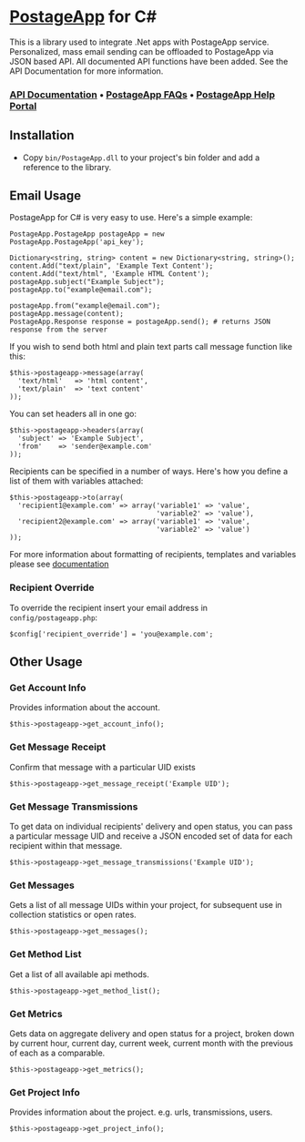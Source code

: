 [PostageApp](http://postageapp.com) for C#
===================================================

This is a library used to integrate .Net apps with PostageApp service.
Personalized, mass email sending can be offloaded to PostageApp via JSON based API.
All documented API functions have been added. See the API Documentation for more information.

### [API Documentation](http://help.postageapp.com/faqs/api) &bull; [PostageApp FAQs](http://help.postageapp.com/faqs) &bull; [PostageApp Help Portal](http://help.postageapp.com)

Installation
------------
 - Copy `bin/PostageApp.dll` to your project's bin folder and add a reference to the library.

Email Usage
-----------
PostageApp for C# is very easy to use. Here's a simple example:

    PostageApp.PostageApp postageApp = new PostageApp.PostageApp('api_key');
    
    Dictionary<string, string> content = new Dictionary<string, string>();
    content.Add("text/plain", 'Example Text Content');    content.Add("text/html", 'Example HTML Content');
    postageApp.subject("Example Subject");
    postageApp.to("example@email.com");
    
    postageApp.from("example@email.com");
    postageApp.message(content);    
    PostageApp.Response response = postageApp.send(); # returns JSON response from the server

If you wish to send both html and plain text parts call message function like this:
    
    $this->postageapp->message(array(
      'text/html'   => 'html content',
      'text/plain'  => 'text content'
    ));
    
You can set headers all in one go:

    $this->postageapp->headers(array(
      'subject' => 'Example Subject',
      'from'    => 'sender@example.com'
    ));
    
Recipients can be specified in a number of ways. Here's how you define a list of them with variables attached:

    $this->postageapp->to(array(
      'recipient1@example.com' => array('variable1' => 'value',
                                        'variable2' => 'value'),
      'recipient2@example.com' => array('variable1' => 'value',
                                        'variable2' => 'value')
    ));
    
For more information about formatting of recipients, templates and variables please see [documentation](http://help.postageapp.com/faqs)
    
### Recipient Override
To override the recipient insert your email address in `config/postageapp.php`:

    $config['recipient_override'] = 'you@example.com';

Other Usage
-----------

### Get Account Info
Provides information about the account.
	
	$this->postageapp->get_account_info();
	
### Get Message Receipt
Confirm that message with a particular UID exists
	
	$this->postageapp->get_message_receipt('Example UID');

### Get Message Transmissions
To get data on individual recipients' delivery and open status, you can pass a particular message UID and receive a JSON encoded set of data for each recipient within that message.
	
	$this->postageapp->get_message_transmissions('Example UID');
	
### Get Messages
Gets a list of all message UIDs within your project, for subsequent use in collection statistics or open rates.
	
	$this->postageapp->get_messages();
	
### Get Method List
Get a list of all available api methods.
	
	$this->postageapp->get_method_list();
	
### Get Metrics
Gets data on aggregate delivery and open status for a project, broken down by current hour, current day, current week, current month with the previous of each as a comparable.
	
	$this->postageapp->get_metrics();
	
### Get Project Info
Provides information about the project. e.g. urls, transmissions, users.
	
	$this->postageapp->get_project_info();
